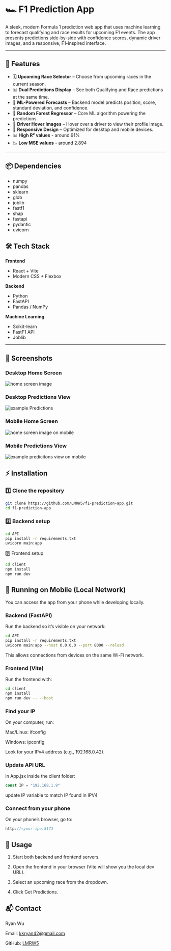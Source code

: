 # 🏎️ F1 Prediction App

A sleek, modern Formula 1 prediction web app that uses machine learning to forecast qualifying and race results for upcoming F1 events.
The app presents predictions side-by-side with confidence scores, dynamic driver images, and a responsive, F1-inspired interface.

---

## 🚀 Features

- 🗓 **Upcoming Race Selector** – Choose from upcoming races in the current season.
- 📊 **Dual Predictions Display** – See both Qualifying and Race predictions at the same time.
- 🤖 **ML-Powered Forecasts** – Backend model predicts position, score, standard deviation, and confidence.
- 🌲 **Random Forest Regressor** – Core ML algorithm powering the predictions.
- 🏁 **Driver Hover Images** – Hover over a driver to view their profile image.
- 📱 **Responsive Design** – Optimized for desktop and mobile devices.
- 📊 **High R² values** - around 91%
- 📉 **Low MSE values** - around 2.894

---

## 📦 Dependencies
- numpy
- pandas
- sklearn
- glob
- joblib
- fastf1
- shap
- fastapi
- pydantic
- uvicorn

## 🛠️ Tech Stack

**Frontend**
- React + Vite
- Modern CSS + Flexbox

**Backend**
- Python
- FastAPI
- Pandas / NumPy

**Machine Learning**
- Scikit-learn
- FastF1 API
- Joblib

---
## 📸 Screenshots
### Desktop Home Screen
![home screen image](image-2.png)

### Desktop Predictions View
![example Predictions](image-3.png)

### Mobile Home Screen
![home screen image on mobile](image-7.png)

### Mobile Predictions View
![example predicitons view on mobile](image-6.png)

## ⚡ Installation

### 1️⃣ Clone the repository
```bash
git clone https://github.com/LMRW5/f1-prediction-app.git
cd f1-prediction-app
```

### 2️⃣ Backend setup
```bash
cd API
pip install -r requirements.txt
uvicorn main:app
```

3️⃣ Frontend setup
```bash
cd client
npm install
npm run dev
```
## 📱 Running on Mobile (Local Network)
You can access the app from your phone while developing locally.

### Backend (FastAPI)
Run the backend so it’s visible on your network:
```bash
cd API
pip install -r requirements.txt
uvicorn main:app --host 0.0.0.0 --port 8000 --reload
```
This allows connections from devices on the same Wi-Fi network.

### Frontend (Vite)
Run the frontend with:

```bash
cd client
npm install
npm run dev -- --host
```
### Find your IP

On your computer, run:

Mac/Linux: ifconfig

Windows: ipconfig

Look for your IPv4 address (e.g., 192.168.0.42).

### Update API URL
in App.jsx inside the client folder:
```jsx
const IP = "192.168.1.9"
```
update IP variable to match IP found in IPV4

### Connect from your phone
On your phone’s browser, go to:
```cpp
http://<your-ip>:5173
```



## 🎯 Usage
1. Start both backend and frontend servers.

2. Open the frontend in your browser (Vite will show you the local dev URL).

3. Select an upcoming race from the dropdown.

4. Click Get Predictions.


## 📬 Contact

Ryan Wu

Email: kkryan42@gmail.com

GitHub: [LMRW5](https://github.com/LMRW5)